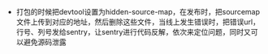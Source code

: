 - 打包的时候把devtool设置为hidden-source-map，在发布时，把sourcemap文件上传到对应的地址，然后删除这些文件，当线上发生错误时，把错误url，行号、列号发给sentry，让sentry进行代码反解，依次来定位问题，同时又可以避免源码泄露
